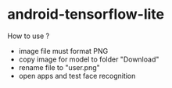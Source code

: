 # android-tensorflow-lite

How to use ?

- image file must format PNG
- copy image for model to folder "Download"
- rename file to "user.png"
- open apps and test face recognition
